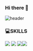 ### Hi there 👋

![header](https://capsule-render.vercel.app/api?type=wave&color=auto&height=300&section=header&text=CXXERRY%20&fontSize=90)

### 💻SKILLS
<img src="https://img.shields.io/badge/JavaScript-F7DF1E?style=flat-square&logo=JavaScript&logoColor=white"/>
<img src="https://img.shields.io/badge/JAVA-FF7800?style=flat-square&logo=JAVA&logoColor=white"/>
<img src="https://img.shields.io/badge/Kotlin-7F52FF?style=flat-square&logo=Kotlin&logoColor=white"/><img src="https://img.shields.io/badge/Spring Boot-6DB33F?style=flat-square&logo=Spring Boot&logoColor=white"/>

<!--
**cxxerry/cxxerry** is a ✨ _special_ ✨ repository because its `README.md` (this file) appears on your GitHub profile.

Here are some ideas to get you started:

- 🔭 I’m currently working on ...
- 🌱 I’m currently learning ...
- 👯 I’m looking to collaborate on ...
- 🤔 I’m looking for help with ...
- 💬 Ask me about ...
- 📫 How to reach me: ...
- 😄 Pronouns: ...
- ⚡ Fun fact: ...
-->
